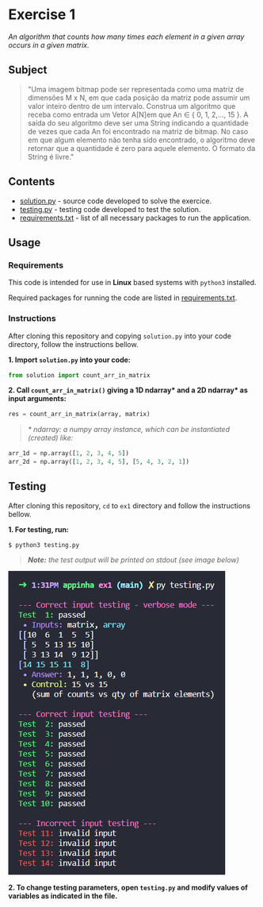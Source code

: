 # Exercise 1

*An algorithm that counts how many times each element in a given array occurs in a given matrix.*

## Subject

> "Uma imagem bitmap pode ser representada como uma matriz de dimensões M x N, em que cada posição da matriz pode assumir um valor inteiro dentro de um intervalo. Construa um algoritmo que receba como entrada um Vetor A[N]em que An ∈ { 0, 1, 2,..., 15 }. A saída do seu algoritmo deve ser uma String indicando a quantidade de vezes que cada An foi encontrado na matriz de bitmap. No caso em que algum elemento não tenha sido encontrado, o algoritmo deve retornar que a quantidade é zero para aquele elemento. O formato da String é livre."

## Contents

* [solution.py](solution.py) - source code developed to solve the exercice.
* [testing.py](testing.py) - testing code developed to test the solution.
* [requirements.txt](requirements.txt) - list of all necessary packages to run the application.

## Usage

### Requirements

This code is intended for use in **Linux** based systems with `python3` installed.

Required packages for running the code are listed in [requirements.txt](requirements.txt).

### Instructions

After cloning this repository and copying `solution.py` into your code directory, follow the instructions bellow.

**1. Import `solution.py` into your code:**
```python
from solution import count_arr_in_matrix
```

**2. Call `count_arr_in_matrix()` giving a 1D ndarray\* and a 2D ndarray\* as input arguments:**
```python
res = count_arr_in_matrix(array, matrix)
```

> *\* ndarray: a numpy array instance, which can be instantiated (created) like:*

```python
arr_1d = np.array([1, 2, 3, 4, 5])
arr_2d = np.array([1, 2, 3, 4, 5], [5, 4, 3, 2, 1])
```

## Testing

After cloning this repository, `cd` to `ex1` directory and follow the instructions bellow.

**1. For testing, run:**
```shell
$ python3 testing.py
```
> ***Note:** the test output will be printed on stdout (see image below)*

![Screenshot of testing output on stdout](screenshots/shell-testing_output.png)

**2. To change testing parameters, open `testing.py` and modify values of variables as indicated in the file.**